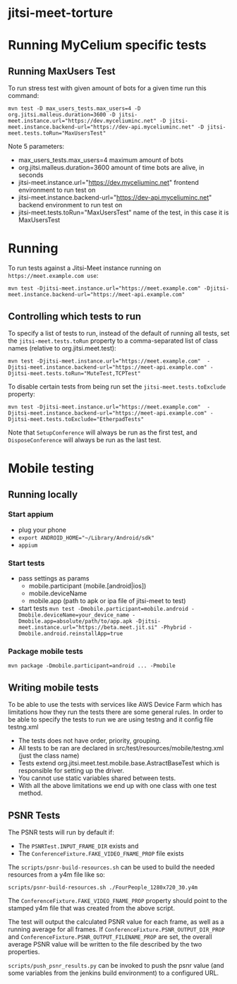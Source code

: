 jitsi-meet-torture
==================

# Running MyCelium specific tests
## Running MaxUsers Test 
To run stress test with given amount of bots for a given time run this command:

```mvn test -D max_users_tests.max_users=4 -D org.jitsi.malleus.duration=3600 -D jitsi-meet.instance.url="https://dev.myceliuminc.net" -D jitsi-meet.instance.backend-url="https://dev-api.myceliuminc.net" -D jitsi-meet.tests.toRun="MaxUsersTest"```

Note 5 parameters:
- max_users_tests.max_users=4 maximum amount of bots
- org.jitsi.malleus.duration=3600 amount of time bots are alive, in seconds
- jitsi-meet.instance.url="https://dev.myceliuminc.net" frontend environment to run test on
- jitsi-meet.instance.backend-url="https://dev-api.myceliuminc.net" backend environment to run test on
- jitsi-meet.tests.toRun="MaxUsersTest" name of the test, in this case it is MaxUsersTest

# Running 
To run tests against a Jitsi-Meet instance running on `https://meet.example.com use`:

```mvn test -Djitsi-meet.instance.url="https://meet.example.com" -Djitsi-meet.instance.backend-url="https://meet-api.example.com"```

## Controlling which tests to run
To specify a list of tests to run, instead of the default of running all tests, set the `jitsi-meet.tests.toRun` property to a comma-separated list of class names (relative to org.jitsi.meet.test):

```mvn test -Djitsi-meet.instance.url="https://meet.example.com"  -Djitsi-meet.instance.backend-url="https://meet-api.example.com" -Djitsi-meet.tests.toRun="MuteTest,TCPTest"```


To disable certain tests from being run set the `jitsi-meet.tests.toExclude` property:

```mvn test -Djitsi-meet.instance.url="https://meet.example.com"  -Djitsi-meet.instance.backend-url="https://meet-api.example.com" -Djitsi-meet.tests.toExclude="EtherpadTests"```


Note that `SetupConference` will always be run as the first test, and `DisposeConference` will always be run as the last test.

# Mobile testing

## Running locally

### Start appium
 - plug your phone
 - ``export ANDROID_HOME="~/Library/Android/sdk"``
 - ``appium``
### Start tests
- pass settings as params
  * mobile.participant (mobile.[android|ios])
  * mobile.deviceName
  * mobile.app (path to apk or ipa file of jitsi-meet to test)
- start tests
``mvn test -Dmobile.participant=mobile.android -Dmobile.deviceName=your_device_name -Dmobile.app=absolute/path/to/app.apk -Djitsi-meet.instance.url="https://beta.meet.jit.si" -Phybrid -Dmobile.android.reinstallApp=true``

### Package mobile tests
``mvn package -Dmobile.participant=android ... -Pmobile`` 

## Writing mobile tests
To be able to use the tests with services like AWS Device Farm which has 
limitations how they run the tests there are some general rules.
In order to be able to specify the tests to run we are using testng and
it config file testng.xml 
* The tests does not have order, priority, grouping.
* All tests to be ran are declared in src/test/resources/mobile/testng.xml 
    (just the class name)
* Tests extend org.jitsi.meet.test.mobile.base.AstractBaseTest which is 
responsible for setting up the driver.
* You cannot use static variables shared between tests.
* With all the above limitations we end up with one class 
with one test method.


## PSNR Tests
The PSNR tests will run by default if:
* The `PSNRTest.INPUT_FRAME_DIR` exists and
* The `ConferenceFixture.FAKE_VIDEO_FNAME_PROP` file exists

The `scripts/psnr-build-resources.sh` can be used to build the needed resources from a y4m file like so:
```
scripts/psnr-build-resources.sh ./FourPeople_1280x720_30.y4m
```

The `ConferenceFixture.FAKE_VIDEO_FNAME_PROP` property should point to the stamped y4m file that was created from the above script.

The test will output the calculated PSNR value for each frame, as well as a running average for all frames.  If `ConferenceFixture.PSNR_OUTPUT_DIR_PROP` and `ConferenceFixture.PSNR_OUTPUT_FILENAME_PROP` are set, the overall average PSNR value will be written to the file described by the two properties.

`scripts/push_psnr_results.py` can be invoked to push the psnr value (and some variables from the jenkins build environment) to a configured URL.
